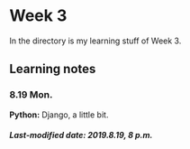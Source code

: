# Week 3

In the directory is my learning stuff of Week 3.

## Learning notes

### 8.19 Mon.

**Python:** Django, a little bit.

##### Last-modified date: 2019.8.19, 8 p.m.